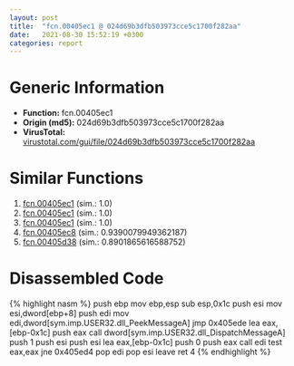 ```yaml
---
layout: post
title:  "fcn.00405ec1 @ 024d69b3dfb503973cce5c1700f282aa"
date:   2021-08-30 15:52:19 +0300
categories: report
---
```


# Generic Information
- **Function:** fcn.00405ec1
- **Origin (md5):** 024d69b3dfb503973cce5c1700f282aa
- **VirusTotal:** [virustotal.com/gui/file/024d69b3dfb503973cce5c1700f282aa][virustotal_ref]



# Similar Functions

1. [fcn.00405ec1][similar_1_ref] (sim.: 1.0)
2. [fcn.00405ec1][similar_2_ref] (sim.: 1.0)
3. [fcn.00405ec1][similar_3_ref] (sim.: 1.0)
4. [fcn.00405ec8][similar_4_ref] (sim.: 0.9390079949362187)
5. [fcn.00405d38][similar_5_ref] (sim.: 0.8901865616588752)


# Disassembled Code

{% highlight nasm %}
push ebp
mov ebp,esp
sub esp,0x1c
push esi
mov esi,dword[ebp+8]
push edi
mov edi,dword[sym.imp.USER32.dll_PeekMessageA]
jmp 0x405ede
lea eax,[ebp-0x1c]
push eax
call dword[sym.imp.USER32.dll_DispatchMessageA]
push 1
push esi
push esi
lea eax,[ebp-0x1c]
push 0
push eax
call edi
test eax,eax
jne 0x405ed4
pop edi
pop esi
leave 
ret 4
{% endhighlight %}


[similar_1_ref]: /report/fcn.00405ec1@cce7ba37a5ac487b09e8c8d292223615
[similar_2_ref]: /report/fcn.00405ec1@3a780067b4fcdbc523bd6f0e3b89f181
[similar_3_ref]: /report/fcn.00405ec1@983fe9598b69120a048e4bbfe8d8764c
[similar_4_ref]: /report/fcn.00405ec8@0c82eefbb8a4714538e49f74fe0058a6
[similar_5_ref]: /report/fcn.00405d38@88c77a55c813a535f04a021f665ec5b4
[virustotal_ref]: https://www.virustotal.com/gui/file/024d69b3dfb503973cce5c1700f282aa
